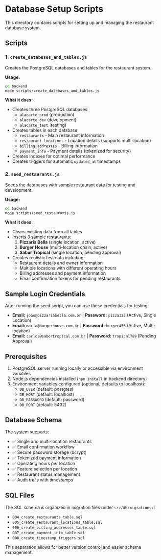 # Database Setup Scripts

This directory contains scripts for setting up and managing the restaurant database system.

## Scripts

### 1. `create_databases_and_tables.js`

Creates the PostgreSQL databases and tables for the restaurant system.

**Usage:**

```bash
cd backend
node scripts/create_databases_and_tables.js
```

**What it does:**

- Creates three PostgreSQL databases:
  - `alacarte_prod` (production)
  - `alacarte_dev` (development)
  - `alacarte_test` (testing)
- Creates tables in each database:
  - `restaurants` - Main restaurant information
  - `restaurant_locations` - Location details (supports multi-location)
  - `billing_addresses` - Billing information
  - `payment_info` - Payment details (tokenized for security)
- Creates indexes for optimal performance
- Creates triggers for automatic `updated_at` timestamps

### 2. `seed_restaurants.js`

Seeds the databases with sample restaurant data for testing and development.

**Usage:**

```bash
cd backend
node scripts/seed_restaurants.js
```

**What it does:**

- Clears existing data from all tables
- Inserts 3 sample restaurants:
  1. **Pizzaria Bella** (single location, active)
  2. **Burger House** (multi-location chain, active)
  3. **Sabor Tropical** (single location, pending approval)
- Creates realistic test data including:
  - Restaurant details and owner information
  - Multiple locations with different operating hours
  - Billing addresses and payment information
  - Email confirmation tokens for pending restaurants

## Sample Login Credentials

After running the seed script, you can use these credentials for testing:

- **Email:** `joao@pizzariabella.com.br` | **Password:** `pizza123` (Active, Single Location)
- **Email:** `maria@burgerhouse.com.br` | **Password:** `burger456` (Active, Multi-location)
- **Email:** `carlos@sabortropical.com.br` | **Password:** `tropical789` (Pending Approval)

## Prerequisites

1. PostgreSQL server running locally or accessible via environment variables
2. Node.js dependencies installed (`npm install` in backend directory)
3. Environment variables configured (optional, defaults to localhost):
   - `DB_USER` (default: postgres)
   - `DB_HOST` (default: localhost)
   - `DB_PASSWORD` (default: password)
   - `DB_PORT` (default: 5432)

## Database Schema

The system supports:

- ✅ Single and multi-location restaurants
- ✅ Email confirmation workflow
- ✅ Secure password storage (bcrypt)
- ✅ Tokenized payment information
- ✅ Operating hours per location
- ✅ Feature selection per location
- ✅ Restaurant status management
- ✅ Audit trails with timestamps

## SQL Files

The SQL schema is organized in migration files under `src/db/migrations/`:

- `004_create_restaurants_table.sql`
- `005_create_restaurant_locations_table.sql`
- `006_create_billing_addresses_table.sql`
- `007_create_payment_info_table.sql`
- `008_create_timestamp_triggers.sql`

This separation allows for better version control and easier schema management.

